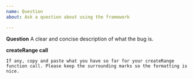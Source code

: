 ```yaml
---
name: Question
about: Ask a question about using the framework

---
```


**Question**
A clear and concise description of what the bug is.

**createRange call**
```sqf
If any, copy and paste what you have so far for your createRange function call. Please keep the surrounding marks so the formatting is nice.
```
